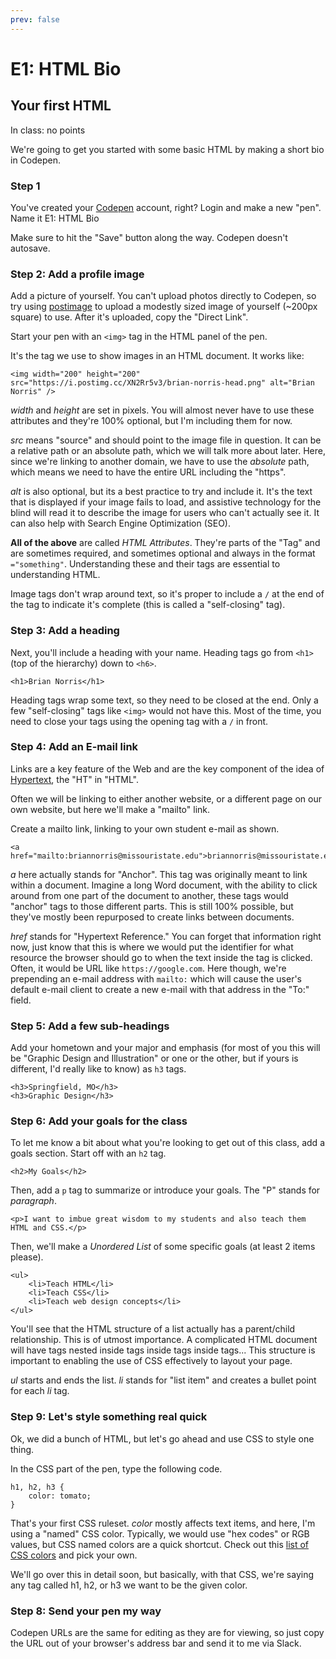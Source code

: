 ```yaml
---
prev: false
---
```


# E1: HTML Bio

## Your first HTML

In class: no points

We're going to get you started with some basic HTML by making a short bio in Codepen.

### Step 1

You've created your [Codepen](https://codepen.io) account, right? Login and make a new "pen". Name it E1: HTML Bio

Make sure to hit the "Save" button along the way. Codepen doesn't autosave.

### Step 2: Add a profile image

Add a picture of yourself. You can't upload photos directly to Codepen, so try using [postimage](https://postimg.cc) to upload a modestly sized image of yourself (~200px square) to use. After it's uploaded, copy the "Direct Link".

Start your pen with an `<img>` tag in the HTML panel of the pen. 

It's the tag we use to show images in an HTML document. It works like:

``` html{4}
<img width="200" height="200" src="https://i.postimg.cc/XN2Rr5v3/brian-norris-head.png" alt="Brian Norris" />
```

_width_ and _height_ are set in pixels. You will almost never have to use these attributes and they're 100% optional, but I'm including them for now.

_src_ means "source" and should point to the image file in question. It can be a relative path or an absolute path, which we will talk more about later. Here, since we're linking to another domain, we have to use the _absolute_ path, which means we need to have the entire URL including the "https". 

_alt_ is also optional, but its a best practice to try and include it. It's the text that is displayed if your image fails to load, and assistive technology for the blind will read it to describe the image for users who can't actually see it. It can also help with Search Engine Optimization (SEO).

**All of the above** are called _HTML Attributes_. They're parts of the "Tag" and are sometimes required, and sometimes optional and always in the format `="something"`. Understanding these and their tags are essential to understanding HTML. 

Image tags don't wrap around text, so it's proper to include a `/` at the end of the tag to indicate it's complete (this is called a "self-closing" tag).

### Step 3: Add a heading

Next, you'll include a heading with your name. Heading tags go from `<h1>` (top of the hierarchy) down to `<h6>`.

``` html{4}
<h1>Brian Norris</h1>
```

Heading tags wrap some text, so they need to be closed at the end. Only a few "self-closing" tags like `<img>` would not have this. Most of the time, you need to close your tags using the opening tag with a `/` in front.

### Step 4: Add an E-mail link

Links are a key feature of the Web and are the key component of the idea of [Hypertext](https://en.wikipedia.org/wiki/Hypertext), the "HT" in "HTML".

Often we will be linking to either another website, or a different page on our own website, but here we'll make a "mailto" link. 

Create a mailto link, linking to your own student e-mail as shown.

```html{4}
<a href="mailto:briannorris@missouristate.edu">briannorris@missouristate.edu</a>
```

_a_ here actually stands for "Anchor". This tag was originally meant to link within a document. Imagine a long Word document, with the ability to click around from one part of the document to another, these tags would "anchor" tags to those different parts. This is still 100% possible, but they've mostly been repurposed to create links between documents.

_href_ stands for "Hypertext Reference." You can forget that information right now, just know that this is where we would put the identifier for what resource the browser should go to when the text inside the tag is clicked. Often, it would be URL like `https://google.com`. Here though, we're prepending an e-mail address with `mailto:` which will cause the user's default e-mail client to create a new e-mail with that address in the "To:" field.

### Step 5: Add a few sub-headings

Add your hometown and your major and emphasis (for most of you this will be "Graphic Design and Illustration" or one or the other, but if yours is different, I'd really like to know) as `h3` tags.

```html{4}
<h3>Springfield, MO</h3>
<h3>Graphic Design</h3>
```

### Step 6: Add your goals for the class

To let me know a bit about what you're looking to get out of this class, add a goals section. Start off with an `h2` tag.

```html{4}
<h2>My Goals</h2>
```

Then, add a `p` tag to summarize or introduce your goals. The "P" stands for _paragraph_.

```html{4}
<p>I want to imbue great wisdom to my students and also teach them HTML and CSS.</p>
```

Then, we'll make a _Unordered List_ of some specific goals (at least 2 items please). 

```html{4}
<ul>
    <li>Teach HTML</li>
    <li>Teach CSS</li>
    <li>Teach web design concepts</li>
</ul>
```

You'll see that the HTML structure of a list actually has a parent/child relationship. This is of utmost importance. A complicated HTML document will have tags nested inside tags inside tags inside tags... This structure is important to enabling the use of CSS effectively to layout your page.  

_ul_ starts and ends the list. _li_ stands for "list item" and creates a bullet point for each _li_ tag.

### Step 9: Let's style something real quick

Ok, we did a bunch of HTML, but let's go ahead and use CSS to style one thing. 

In the CSS part of the pen, type the following code.

```css{4}
h1, h2, h3 {
    color: tomato;
}
```

That's your first CSS ruleset. _color_ mostly affects text items, and here, I'm using a "named" CSS color. Typically, we would use "hex codes" or RGB values, but CSS named colors are a quick shortcut. Check out this [list of CSS colors](https://css-tricks.com/snippets/css/named-colors-and-hex-equivalents/) and pick your own. 

We'll go over this in detail soon, but basically, with that CSS, we're saying any tag called h1, h2, or h3 we want to be the given color. 

### Step 8: Send your pen my way

Codepen URLs are the same for editing as they are for viewing, so just copy the URL out of your browser's address bar and send it to me via Slack.

